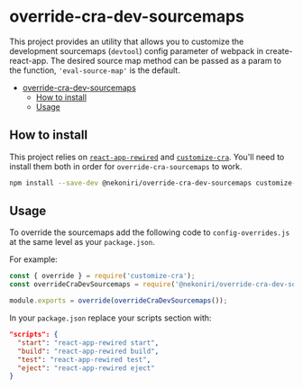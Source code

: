 # override-cra-dev-sourcemaps

This project provides an utility that allows you to customize the development sourcemaps (`devtool`) config parameter of webpack in create-react-app.
The desired source map method can be passed as a param to the function, `'eval-source-map'` is the default.

- [override-cra-dev-sourcemaps](#override-cra-dev-sourcemaps)
  - [How to install](#how-to-install)
  - [Usage](#usage)

## How to install

This project relies on [`react-app-rewired`](https://github.com/timarney/react-app-rewired/) and [`customize-cra`](https://github.com/arackaf/customize-cra). You'll need to install them both in order for `override-cra-sourcemaps` to work.

```bash
npm install --save-dev @nekoniri/override-cra-dev-sourcemaps customize-cra react-app-rewired
```

## Usage

To override the sourcemaps add the following code to `config-overrides.js` at the same level as your `package.json`.

For example:

```js
const { override } = require('customize-cra');
const overrideCraDevSourcemaps = require('@nekoniri/override-cra-dev-sourcemaps');

module.exports = override(overrideCraDevSourcemaps());
```

In your `package.json` replace your scripts section with:

```json
"scripts": {
  "start": "react-app-rewired start",
  "build": "react-app-rewired build",
  "test": "react-app-rewired test",
  "eject": "react-app-rewired eject"
}
```

